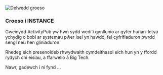 ![Delwedd groeso](/helpimages/welcome.jpg)
### Croeso i INSTANCE
Gweinydd ActivityPub yw hwn sydd wedi'i gynllunio ar gyfer hunan-letya ychydig o bobl ar systemau pŵer isel yn hawdd, fel cyfrifiaduron bwrdd sengl neu hen gliniaduron.

Rhedeg eich presenoldeb rhwydwaith cymdeithasol eich hun yn y ffordd rydych chi eisiau, a ffarwelio â Big Tech.

Nawr, gadewch i ni fynd ...
